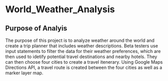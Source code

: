 # World_Weather_Analysis
## Purpose of Analyis
The purpose of this project is to analyze weather around the world and create a trip planner that includes weather descriptions. Beta testers use input statements to filter the data for their weather preferences, which are then used to idetify potential travel destinations and nearby hotels. They can then choose four cities to create a travel itenerary. Using Google Maps Directions API, a travel route is created between the four cities as well as a marker layer map.
